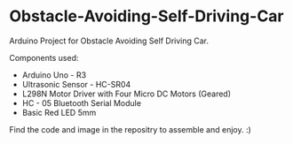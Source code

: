 # Obstacle-Avoiding-Self-Driving-Car
Arduino Project for Obstacle Avoiding Self Driving Car.

Components used:<br>
* Arduino Uno - R3<br>
* Ultrasonic Sensor - HC-SR04<br>
* L298N Motor Driver with Four Micro DC Motors (Geared)<br>
* HC - 05 Bluetooth Serial Module<br>
* Basic Red LED 5mm<br>

Find the code and image in the repositry to assemble and enjoy. :)
